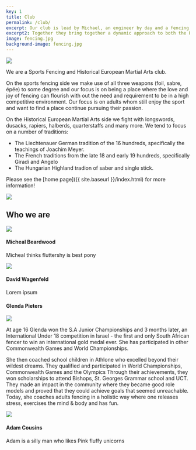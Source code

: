 ```yaml
---
key: 1
title: Club
permalink: /club/
excerpt: Our club is lead by Michael, an engineer by day and a fencing, sucba diving marksman by night, whom is the chairman of Table Mountain Fencing and HEMA. Glenda leads the Fencing part of the club with a high energy and vibrant personality, and she is a highly skilled fencing coach with many years of teaching behind her belt. David leads the intro to HEMA group and is the fencing coach to competitive members of the club. And finally Adam is the primary HEMA scholar of the club and a qualified personal trainer.
excerpt2: Together they bring together a dynamic approach to both the HEMA and the Fencing worlds of highly skilled and modern coaching..
image: fencing.jpg
background-image: fencing.jpg
---
```


<img style="display:block; margin-left:auto; margin-right:auto" class="logosize" src="{{ site.baseurl }}/images/logo.png"/>

We are a Sports Fencing and Historical European Martial Arts club.

On the sports fencing side we make use of all three weapons (foil, sabre, épée) to some degree and our focus is on being a place where the love and joy of fencing can flourish with out the need and requirement to be in a high competitive environment. Our focus is on adults whom still enjoy the sport and want to find a place continue pursuing their passion.

On the Historical European Martial Arts side we fight with longswords, dusacks, rapiers, halberds, quarterstaffs and many more. We tend to focus on a number of traditions:

* The Liechtenauer German tradition of the 16 hundreds, specifically the teachings of Joachim Meyer.
* The French traditions from the late 18 and early 19 hundreds, specifically Giradi and Angelo
* The Hungarian Highland tradion of saber and single stick.

Please see the [home page]({{ site.baseurl }}/index.html) for more information!

<img style="display:block; margin-left:auto; margin-right:auto" class="logosize" src="{{ site.baseurl }}/images/fencing_logo.png"/>

## Who we are

<div style="width=100%" class="inner">
    <div class="row">
        <div style="width=25%" class="col">
            <p><img style="display:block; margin-left:auto; margin-right:auto" class="logosize" src="{{ site.baseurl }}/images/profile.png"/></p>
            <h4>Micheal Beardwood</h4>
            <p>Micheal thinks fluttershy is best pony</p>
        </div>
        <div style="width=25%" class="col">
            <p><img class="logosize" src="{{ site.baseurl }}/images/profile.png"/></p>
            <h4>David Wagenfeld</h4>
            <p>Lorem ipsum</p>
        </div>
        <div style="width=25%" class="col">
            <h4>Glenda Pieters</h4>
            <p><img style="display:block; margin-left:auto; margin-right:auto" class="logosize" src="{{ site.baseurl }}/images/profile.png"/></p>
            <p>At age 16 Glenda won the S.A Junior Championships and 3 months later, an International Under 18 competition in Israel - the first and only South African fencer to win an international gold medal ever.  She has participated in other Commonwealth Games and World Championships.</p>
            <p>She then coached school children in Athlone who excelled beyond their wildest dreams. They qualified and participated in World Championships, Commonwealth Games and the Olympics Through their achievements, they won scholarships to attend Bishops, St. Georges Grammar school and UCT. They made an impact in the community where they became good role models and proved that they could achieve goals that seemed unreachable. Today, she coaches adults fencing in a holistic way where one releases stress, exercises the mind & body and has fun.</p>
        </div>
        <div style="width=25%" class="col">
            <p><img style="display:block; margin-left:auto; margin-right:auto" class="logosize" src="{{ site.baseurl }}/images/profile.png"/></p>
            <h4>Adam Cousins</h4>
            <p>Adam is a silly man who likes Pink fluffy unicorns</p>
        </div>
    </div>
</div>
